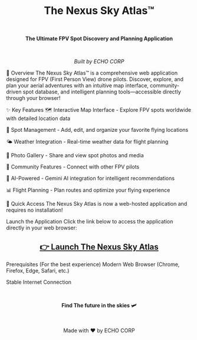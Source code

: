 <div align="center">
  <h1>The Nexus Sky Atlas™</h1>
  <p><strong>The Ultimate FPV Spot Discovery and Planning Application</strong></p>
  <p><em>Built by ECHO CORP</em></p>

</div>

🌟 Overview
The Nexus Sky Atlas™ is a comprehensive web application designed for FPV (First Person View) drone pilots. Discover, explore, and plan your aerial adventures with an intuitive map interface, community-driven spot database, and intelligent planning tools—accessible directly through your browser!

✨ Key Features
🗺️ Interactive Map Interface - Explore FPV spots worldwide with detailed location data

📍 Spot Management - Add, edit, and organize your favorite flying locations

🌤️ Weather Integration - Real-time weather data for flight planning

📸 Photo Gallery - Share and view spot photos and media

👥 Community Features - Connect with other FPV pilots

🤖 AI-Powered - Gemini AI integration for intelligent recommendations

📊 Flight Planning - Plan routes and optimize your flying experience

🚀 Quick Access
The Nexus Sky Atlas is now a web-hosted application and requires no installation!

Launch the Application
Click the link below to access the application directly in your web browser:

<div align="center">
<h2><a href="https://www.thenexusskyatlas.com/">👉 Launch The Nexus Sky Atlas</a></h2>
</div>

Prerequisites (For the best experience)
Modern Web Browser (Chrome, Firefox, Edge, Safari, etc.)

Stable Internet Connection

<div align="center">
  <p><strong>Find The future in the skies 🛩️</strong></p>
  <p>Made with ❤️ by ECHO CORP</p>
</div>
